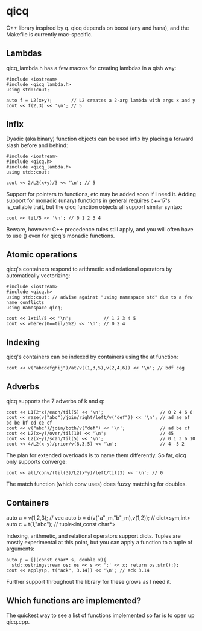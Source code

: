 # qicq
C++ library inspired by q.  qicq depends on boost (any and hana), and the Makefile is currently mac-specific.

## Lambdas

qicq_lambda.h has a few macros for creating lambdas in a qish way:

```
#include <iostream>
#include <qicq_lambda.h>
using std::cout;

auto f = L2(x+y);       // L2 creates a 2-arg lambda with args x and y
cout << f(2,3) << '\n'; // 5
```

## Infix

Dyadic (aka binary) function objects can be used infix by placing a forward slash before and behind:

```
#include <iostream>
#include <qicq.h>
#include <qicq_lambda.h>
using std::cout;

cout << 2/L2(x+y)/3 << '\n'; // 5
```

Support for pointers to functions, etc may be added soon if I need it.  Adding support for monadic (unary) functions in general requires c++17's is_callable trait, but the qicq function objects all support similar syntax:

```
cout << til/5 << '\n'; // 0 1 2 3 4
```

Beware, however: C++ precedence rules still apply, and you will often have to use () even for qicq's monadic functions.

## Atomic operations

qicq's containers respond to arithmetic and relational operators by automatically vectorizing:

```
#include <iostream>
#include <qicq.h>
using std::cout; // advise against "using namespace std" due to a few name conflicts
using namespace qicq;

cout << 1+til/5 << '\n';            // 1 2 3 4 5
cout << where/(0==til/5%2) << '\n'; // 0 2 4
```

## Indexing

qicq's containers can be indexed by containers using the at function:

```
cout << v("abcdefghij")/at/v((1,3,5),v(2,4,6)) << '\n'; // bdf ceg
```

## Adverbs

qicq supports the 7 adverbs of k and q:

```
cout << L1(2*x)/each/til(5) << '\n';                     // 0 2 4 6 8
cout << raze(v("abc")/join/right/left/v("def")) << '\n'; // ad ae af bd be bf cd ce cf
cout << v("abc")/join/both/v("def") << '\n';             // ad be cf
cout << L2(x+y)/over/til(10) << '\n';                    // 45
cout << L2(x+y)/scan/til(5) << '\n';                     // 0 1 3 6 10
cout << 4/L2(x-y)/prior/v(8,3,5) << '\n';                // 4 -5 2
```

The plan for extended overloads is to name them differently.  So far, qicq only supports converge:

```
cout << all/conv/(til(3)/L2(x*y)/left/til(3) << '\n'; // 0
```

The match function (which conv uses) does fuzzy matching for doubles.

## Containers

auto a = v(1,2,3);                 // vec<int>
auto b = d(v("a"_m,"b"_m),v(1,2)); // dict<sym,int>
auto c = t(1,"abc");               // tuple<int,const char*>

Indexing, arithmetic, and relational operators support dicts.  Tuples are mostly experimental at this point, but you can apply a function to a tuple of arguments:

```
auto p = [](const char* s, double x){
  std::ostringstream os; os << s << ':' << x; return os.str();};
cout << apply(p, t("ack", 3.14)) << '\n'; // ack 3.14
```

Further support throughout the library for these grows as I need it.

## Which functions are implemented?

The quickest way to see a list of functions implemented so far is to open up qicq.cpp.
